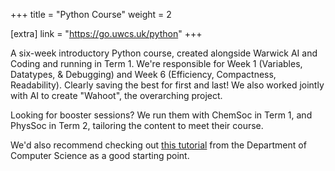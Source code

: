 +++
title = "Python Course"
weight = 2

[extra]
link = "https://go.uwcs.uk/python"
+++

A six-week introductory Python course, created alongside Warwick AI and Coding and running in Term 1.
We're responsible for Week 1 (Variables, Datatypes, & Debugging) and Week 6 (Efficiency, Compactness, Readability). Clearly saving the best for first and last! We also worked jointly with AI to create "Wahoot", the overarching project.

Looking for booster sessions? We run them with ChemSoc in Term 1, and PhysSoc in Term 2, tailoring the content to meet their course.

We'd also recommend checking out [this tutorial](https://howtoprogram.dcs.warwick.ac.uk) from the Department of Computer Science as a good starting point.
<!-- more -->